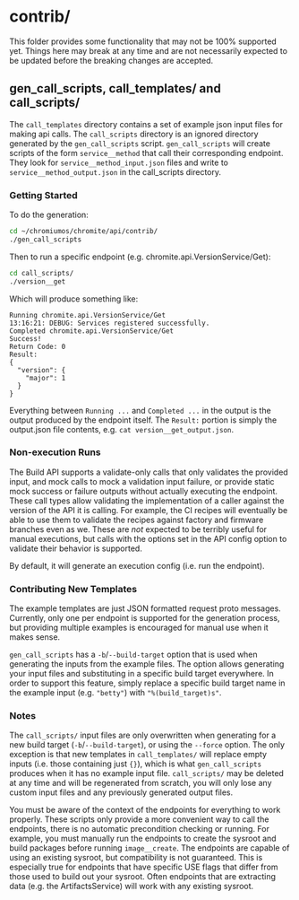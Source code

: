 # contrib/

This folder provides some functionality that may not be 100% supported yet.
Things here may break at any time and are not necessarily expected to be updated before the breaking changes are accepted.


## gen_call_scripts, call_templates/ and call_scripts/

The `call_templates` directory contains a set of example json input files for making api calls.
The `call_scripts` directory is an ignored directory generated by the `gen_call_scripts` script.
`gen_call_scripts` will create scripts of the form `service__method` that call their corresponding endpoint.
They look for `service__method_input.json` files and write to `service__method_output.json` in the call_scripts directory.

### Getting Started

To do the generation:

```bash
cd ~/chromiumos/chromite/api/contrib/
./gen_call_scripts
```

Then to run a specific endpoint (e.g. chromite.api.VersionService/Get):

```bash
cd call_scripts/
./version__get
```

Which will produce something like:

```text
Running chromite.api.VersionService/Get
13:16:21: DEBUG: Services registered successfully.
Completed chromite.api.VersionService/Get
Success!
Return Code: 0
Result:
{
  "version": {
    "major": 1
  }
}
```

Everything between `Running ...` and `Completed ...` in the output is the output produced by the endpoint itself.
The `Result:` portion is simply the output.json file contents, e.g. `cat version__get_output.json`.

### Non-execution Runs

The Build API supports a validate-only calls that only validates the provided input,
and mock calls to mock a validation input failure, or provide static mock success or failure outputs without actually executing the endpoint.
These call types allow validating the implementation of a caller against the version of the API it is calling.
For example, the CI recipes will eventually be able to use them to validate the recipes against factory and firmware branches even as we.
These are *not* expected to be terribly useful for manual executions,
but calls with the options set in the API config option to validate their behavior is supported.

By default, it will generate an execution config (i.e. run the endpoint).


### Contributing New Templates

The example templates are just JSON formatted request proto messages.
Currently, only one per endpoint is supported for the generation process,
but providing multiple examples is encouraged for manual use when it makes sense.

`gen_call_scripts` has a `-b`/`--build-target` option that is used when generating the inputs from the example files.
The option allows generating your input files and substituting in a specific build target everywhere.
In order to support this feature, simply replace a specific build target name in the example input (e.g. `"betty"`) with `"%(build_target)s"`.

### Notes

The `call_scripts/` input files are only overwritten when generating for a new build target (`-b`/`--build-target`), or using the `--force` option.
The only exception is that new templates in `call_templates/` will replace empty inputs (i.e. those containing just `{}`),
which is what `gen_call_scripts` produces when it has no example input file.
`call_scripts/` may be deleted at any time and will be regenerated from scratch,
you will only lose any custom input files and any previously generated output files.

You must be aware of the context of the endpoints for everything to work properly.
These scripts only provide a more convenient way to call the endpoints, there is no automatic precondition checking or running.
For example, you must manually run the endpoints to create the sysroot and build packages before running `image__create`.
The endpoints are capable of using an existing sysroot, but compatibility is not guaranteed.
This is especially true for endpoints that have specific USE flags that differ from those used to build out your sysroot.
Often endpoints that are extracting data (e.g. the ArtifactsService) will work with any existing sysroot.
